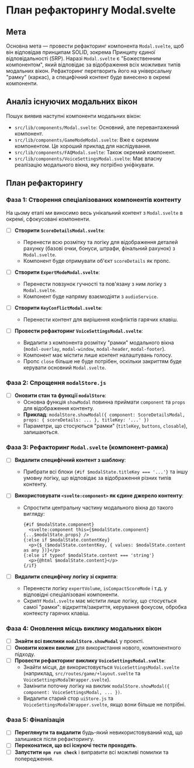 # План рефакторингу Modal.svelte

## Мета

Основна мета — провести рефакторинг компонента `Modal.svelte`, щоб він відповідав принципам SOLID, зокрема Принципу єдиної відповідальності (SRP). Наразі `Modal.svelte` є "Божественним компонентом", який відповідає за відображення всіх можливих типів модальних вікон. Рефакторинг перетворить його на універсальну "рамку" (каркас), а специфічний контент буде винесено в окремі компоненти.

## Аналіз існуючих модальних вікон

Пошук виявив наступні компоненти модальних вікон:

- `src/lib/components/Modal.svelte`: Основний, але перевантажений компонент.
- `src/lib/components/GameModeModal.svelte`: Вже є окремим компонентом. Це хороший приклад для наслідування.
- `src/lib/components/FAQModal.svelte`: Також окремий компонент.
- `src/lib/components/VoiceSettingsModal.svelte`: Має власну реалізацію модального вікна, яку потрібно уніфікувати.

## План рефакторингу

### Фаза 1: Створення спеціалізованих компонентів контенту

На цьому етапі ми виносимо весь унікальний контент з `Modal.svelte` в окремі, сфокусовані компоненти.

- [ ] **Створити `ScoreDetailsModal.svelte`**:
    - Перенести всю розмітку та логіку для відображення деталей рахунку (базові очки, бонуси, штрафи, фінальний рахунок) з `Modal.svelte`.
    - Компонент буде отримувати об'єкт `scoreDetails` як пропс.

- [ ] **Створити `ExpertModeModal.svelte`**:
    - Перенести повзунок гучності та пов'язану з ним логіку з `Modal.svelte`.
    - Компонент буде напряму взаємодіяти з `audioService`.

- [ ] **Створити `KeyConflictModal.svelte`**:
    - Перенести контент для вирішення конфліктів гарячих клавіш.

- [ ] **Провести рефакторинг `VoiceSettingsModal.svelte`**:
    - Видалити з компонента розмітку "рамки" модального вікна (`modal-overlay`, `modal-window`, `modal-header`, `modal-footer`).
    - Компонент має містити лише контент налаштувань голосу.
    - Пропс `close` більше не буде потрібен, оскільки закриттям буде керувати основний `Modal.svelte`.

### Фаза 2: Спрощення `modalStore.js`

- [ ] **Оновити стан та функції `modalStore`**:
    - Основна функція `showModal` повинна приймати `component` та `props` для відображення контенту.
    - **Приклад**: `modalStore.showModal({ component: ScoreDetailsModal, props: { scoreDetails: ... }, titleKey: '...' })`
    - Параметри, що стосуються "рамки" (`titleKey`, `buttons`, `closable`), залишаються.

### Фаза 3: Рефакторинг `Modal.svelte` (компонент-рамка)

- [ ] **Видалити специфічний контент з шаблону**:
    - Прибрати всі блоки `{#if $modalState.titleKey === '...'}` та іншу умовну логіку, що відповідає за відображення різних типів контенту.

- [ ] **Використовувати `<svelte:component>` як єдине джерело контенту**:
    - Спростити центральну частину модального вікна до такого вигляду:
      ```svelte
      {#if $modalState.component}
        <svelte:component this={$modalState.component} {...$modalState.props} />
      {:else if $modalState.contentKey}
        <p>{$_($modalState.contentKey, { values: $modalState.content as any })}</p>
      {:else if typeof $modalState.content === 'string'}
        <p>{@html $modalState.content}</p>
      {/if}
      ```

- [ ] **Видалити специфічну логіку зі скрипта**:
    - Перенести логіку `expertVolume`, `isCompactScoreMode` і т.д. у відповідні спеціалізовані компоненти.
    - Скрипт `Modal.svelte` має містити лише логіку, що стосується самої "рамки": відкриття/закриття, керування фокусом, обробка контексту гарячих клавіш.

### Фаза 4: Оновлення місць виклику модальних вікон

- [ ] **Знайти всі виклики `modalStore.showModal`** у проекті.
- [ ] **Оновити кожен виклик** для використання нового, компонентного підходу.
- [ ] **Провести рефакторинг виклику `VoiceSettingsModal.svelte`**:
    - Знайти місця, де використовується `VoiceSettingsModal.svelte` (наприклад, `src/routes/game/+layout.svelte` та `VoiceSettingsModalWrapper.svelte`).
    - Замінити поточну логіку на виклик `modalStore.showModal({ component: VoiceSettingsModal, ... })`.
    - Видалити старий стор `uiStore.js` та `VoiceSettingsModalWrapper.svelte`, якщо вони більше не потрібні.

### Фаза 5: Фіналізація

- [ ] **Переглянути та видалити** будь-який невикористовуваний код, що залишився після рефакторингу.
- [ ] **Переконатися, що всі існуючі тести проходять**.
- [ ] **Запустити `npm run check`** і виправити всі можливі помилки та попередження.
